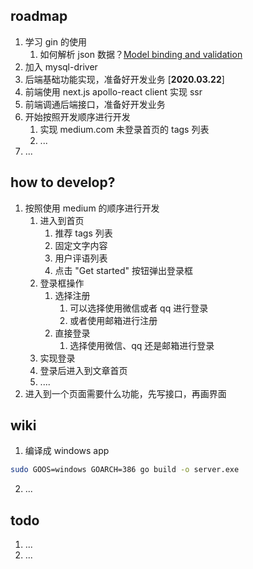## roadmap

1. 学习 gin 的使用
   1. 如何解析 json 数据？[Model binding and validation](https://gin-gonic.com/docs/examples/binding-and-validation/)
2. 加入 mysql-driver 
3. 后端基础功能实现，准备好开发业务 [**2020.03.22**]
4. 前端使用 next.js apollo-react client 实现 ssr
5. 前端调通后端接口，准备好开发业务
6. 开始按照开发顺序进行开发
   1. 实现 medium.com 未登录首页的 tags 列表
   2. ...
7. ...




## how to develop?

1. 按照使用 medium 的顺序进行开发
   1. 进入到首页
      1. 推荐 tags 列表
      2. 固定文字内容
      3. 用户评语列表
      4. 点击 "Get started" 按钮弹出登录框
   2. 登录框操作
      1. 选择注册
         1. 可以选择使用微信或者 qq 进行登录
         2. 或者使用邮箱进行注册
      2. 直接登录
         1. 选择使用微信、qq 还是邮箱进行登录
   3. 实现登录
   4. 登录后进入到文章首页
   5. ....
2. 进入到一个页面需要什么功能，先写接口，再画界面


## wiki

1. 编译成 windows app
```bash
sudo GOOS=windows GOARCH=386 go build -o server.exe
```
2. ...
   

## todo

1. ...
2. ...


